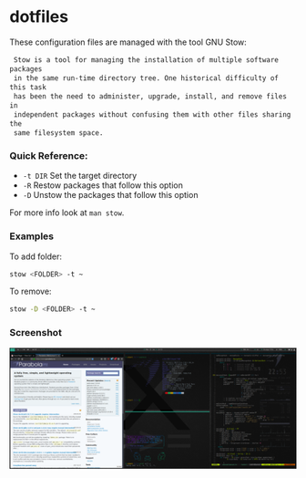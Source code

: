 # dotfiles


These configuration files are managed with the tool GNU Stow:

     Stow is a tool for managing the installation of multiple software packages
     in the same run-time directory tree. One historical difficulty of this task
     has been the need to administer, upgrade, install, and remove files in
     independent packages without confusing them with other files sharing the
     same filesystem space.


### Quick Reference:

- `-t DIR` Set the target directory
- `-R` Restow packages that follow this option
- `-D` Unstow the packages that follow this option

For more info look at `man stow`.

### Examples

To add folder:

```bash
stow <FOLDER> -t ~
```

To remove:

```bash
stow -D <FOLDER> -t ~
```

### Screenshot

![Example of dotfiles](screenshots/2018-06-25-225326_2560x1080_scrot.png)
